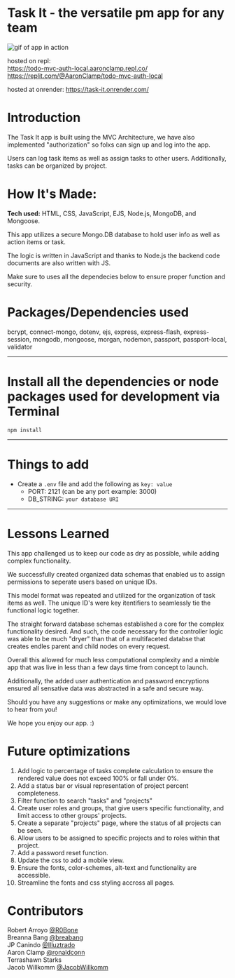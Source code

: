 # Task It - the versatile pm app for any team

![gif of app in action](https://raw.githubusercontent.com/ronaldconn/Task-It-the-PM-App/main/grouptodo.gif)

hosted on repl:<br>
https://todo-mvc-auth-local.aaronclamp.repl.co/<br>
https://replit.com/@AaronClamp/todo-mvc-auth-local

hosted at onrender:
https://task-it.onrender.com/

# Introduction

The Task It app is built using the MVC Architecture, we have also implemented "authorization" so folxs can sign up and log into the app. 

Users can log task items as well as assign tasks to other users. Additionally, tasks can be organized by project. 

# How It's Made:
**Tech used:** HTML, CSS, JavaScript, EJS, Node.js, MongoDB, and Mongoose.

This app utilizes a secure Mongo.DB database to hold user info as well as action items or task.

The logic is written in JavaScript and thanks to Node.js the backend code documents are also written with JS.

Make sure to uses all the dependecies below to ensure proper function and security.


# Packages/Dependencies used 

bcrypt, connect-mongo, dotenv, ejs, express, express-flash, express-session, mongodb, mongoose, morgan, nodemon, passport, passport-local, validator

---

# Install all the dependencies or node packages used for development via Terminal

`npm install` 

---

# Things to add

- Create a `.env` file and add the following as `key: value` 
  - PORT: 2121 (can be any port example: 3000) 
  - DB_STRING: `your database URI` 
 ---

 
# Lessons Learned

This app challenged us to keep our code as dry as possible, while adding complex functionality. 

We successfully created organized data schemas that enabled us to assign permissions to seperate users based on unique IDs. 

This model format was repeated and utilized for the organization of task items as well. The unique ID's were key itentifiers to seamlessly tie the functional logic together. 

The straight forward database schemas established a core for the complex functionality desired. And such, the code necessary for the controller logic was able to be much "dryer" than that of a multifaceted databse that creates endles parent and child nodes on every request. 

Overall this allowed for much less computational complexity and a nimble app that was live in less than a few days time from concept to launch.

Additionally, the added user authentication and password encryptions ensured all sensative data was abstracted in a safe and secure way.

Should you have any suggestions or make any optimizations, we would love to hear from you!

We hope you enjoy our app. :)


# Future optimizations

1) Add logic to percentage of tasks complete calculation to ensure the rendered value does not exceed 100% or fall under 0%.
2) Add a status bar or visual representation of project percent completeness.
3) Filter function to search "tasks" and "projects"
4) Create user roles and groups, that give users specific functionality, and limit access to other groups' projects.
5) Create a separate "projects" page, where the status of all projects can be seen.
6) Allow users to be assigned to specific projects and to roles within that project.
7) Add a password reset function.
8) Update the css to add a mobile view.
9) Ensure the fonts, color-schemes, alt-text and functionality are accessible.
10) Streamline the fonts and css styling accross all pages. 
   

# Contributors

Robert Arroyo [@R0Bone](https://github.com/R0Bone)<br>
Breanna Bang [@breabang](https://github.com/breabang)<br>
JP Canindo [@Illuztrado](https://github.com/Illuztrado/)<br>
Aaron Clamp [@ronaldconn](https://github.com/ronaldconn)<br>
Terrashawn Starks <br>
Jacob Willkomm [@JacobWillkomm](https://github.com/JacobWillkomm)<br>




